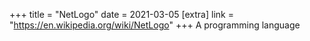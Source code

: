 +++
title = "NetLogo"
date = 2021-03-05
[extra]
link = "https://en.wikipedia.org/wiki/NetLogo"
+++
A programming language

